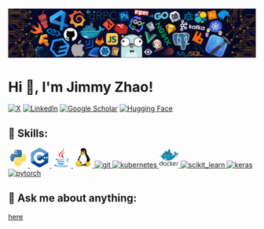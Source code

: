<!--   my-header-img -->
![](./images/header.png)

# Hi 👋, I'm Jimmy Zhao!

[![X](https://img.shields.io/badge/X-%23000000?style=for-the-badge&logo=X&logoColor=white)](https://twitter.com/knightyzhao)
[![LinkedIn](https://img.shields.io/badge/LinkedIn-0077B5?style=for-the-badge&logo=linkedin&logoColor=white)](https://www.linkedin.com/in/zhiminz)
[![Google Scholar](https://img.shields.io/badge/Scholar-4285F4?style=for-the-badge&logo=google-scholar&logoColor=white)](https://scholar.google.com/citations?user=n56W86YAAAAJ)
[![Hugging Face](https://img.shields.io/badge/Hugging%20Face-FFD21E?style=for-the-badge&logo=huggingface&logoColor=000)](https://huggingface.co/zhiminy)

## 🔧 Skills:
<p align="left"> 
  <a href="https://www.python.org" target="_blank"> <img src="https://raw.githubusercontent.com/devicons/devicon/master/icons/python/python-original.svg" alt="python" width="40" height="40"/> </a>
  <a href="https://isocpp.org" target="_blank"> <img src="https://github.com/devicons/devicon/blob/master/icons/cplusplus/cplusplus-original.svg" alt="cplusplus" width="40" height="40"/> </a>
  <a href="https://www.java.com" target="_blank"> <img src="https://raw.githubusercontent.com/devicons/devicon/master/icons/java/java-original.svg" alt="java" width="40" height="40"/> </a>
  <a href="https://www.linux.org" target="_blank"> <img src="https://raw.githubusercontent.com/devicons/devicon/master/icons/linux/linux-original.svg" alt="linux" width="40" height="40"/> </a>
  <a href="https://git-scm.com" target="_blank"> <img src="https://www.vectorlogo.zone/logos/git-scm/git-scm-icon.svg" alt="git" width="40" height="40"/> </a> 
  <a href="https://kubernetes.io" target="_blank"> <img src="https://upload.wikimedia.org/wikipedia/commons/3/39/Kubernetes_logo_without_workmark.svg" alt="kubernetes" width="40" height="40"/> </a>
  <a href="https://www.docker.com" target="_blank"> <img src="https://raw.githubusercontent.com/devicons/devicon/master/icons/docker/docker-original-wordmark.svg" alt="docker" width="40" height="40"/> </a> 
  <a href="https://scikit-learn.org" target="_blank"> <img src="https://upload.wikimedia.org/wikipedia/commons/0/05/Scikit_learn_logo_small.svg" alt="scikit_learn" width="40" height="40"/> </a>
  <a href="https://keras.io" target="_blank"> <img src="https://upload.wikimedia.org/wikipedia/commons/a/ae/Keras_logo.svg" alt="keras" width="40" height="40"/> </a>
  <a href="https://pytorch.org" target="_blank"> <img src="https://upload.wikimedia.org/wikipedia/commons/1/10/PyTorch_logo_icon.svg" alt="pytorch" width="40" height="40"/> </a>   
<!--   <a href="https://github.com/google/jax" target="_blank"> <img src="https://upload.wikimedia.org/wikipedia/commons/8/86/Google_JAX_logo.svg" alt="jax" width="40" height="40"/> </a> -->

## 💬 Ask me about anything:
[here](https://github.com/zhimin-z/zhimin-z/issues/new)
